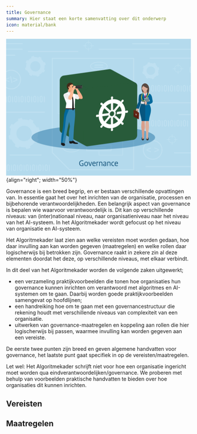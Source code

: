 ```yaml
---
title: Governance
summary: Hier staat een korte samenvatting over dit onderwerp
icon: material/bank
---
```


![governance](../afbeeldingen/bouwblokken/governance.jpg "visuele weergave governance"){align="right"; width="50%"}

Governance is een breed begrip, en er bestaan verschillende opvattingen van. In essentie gaat het over het inrichten van de organisatie, processen en bijbehorende verantwoordelijkheden.
Een belangrijk aspect van governance is bepalen wie waarvoor verantwoordelijk is. Dit kan op verschillende niveaus: van (inter)nationaal niveau, naar organisatieniveau naar het niveau van het AI-systeem. In het Algoritmekader wordt gefocust op het niveau van organisatie en AI-systeem.  

Het Algoritmekader laat zien aan welke vereisten moet worden gedaan, hoe daar invulling aan kan worden gegeven (maatregelen) en welke rollen daar logischerwijs bij betrokken zijn. 
Governance raakt in zekere zin al deze elementen doordat het deze, op verschillende niveaus, met elkaar verbindt.  

In dit deel van het Algoritmekader worden de volgende zaken uitgewerkt; 

- een verzameling praktijkvoorbeelden die tonen hoe organisaties hun governance kunnen inrichten om verantwoord met algoritmes en AI-systemen om te gaan. Daarbij worden goede praktijkvoorbeelden samengevat op hoofdlijnen; 
- een handreiking hoe om te gaan met een governancestructuur die rekening houdt met verschillende niveaus van complexiteit van een organisatie.  
- uitwerken van governance-maatregelen en koppeling aan rollen die hier logischerwijs bij passen, waarmee invulling kan worden gegeven aan een vereiste.  

De eerste twee punten zijn breed en geven algemene handvatten voor governance, het laatste punt gaat specifiek in op de vereisten/maatregelen. 

Let wel: Het Algoritmekader schrijft niet voor hoe een organisatie ingericht moet worden qua eindverantwoordelijken/governance. We proberen met behulp van voorbeelden praktische handvatten te bieden over hoe organisaties dit kunnen inrichten.  

## Vereisten

<!-- list_vereisten bouwblok/governance -->

## Maatregelen

<!-- list_maatregelen bouwblok/governance -->
